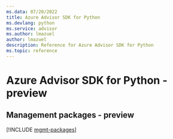 ```yaml
---
ms.data: 07/20/2022
title: Azure Advisor SDK for Python
ms.devlang: python
ms.service: advisor
ms.author: lmazuel
author: lmazuel
description: Reference for Azure Advisor SDK for Python
ms.topic: reference
---
```

# Azure Advisor SDK for Python - preview

## Management packages - preview
[!INCLUDE [mgmt-packages](advisor-mgmt-index.md)]
